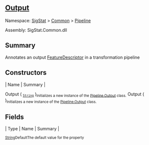 # <sub>[Output](./Output.md)</sub>

Namespace: [SigStat]() > [Common](./../README.md) > [Pipeline](./README.md)

Assembly: SigStat.Common.dll

## Summary
Annotates an output [FeatureDescriptor](https://github.com/hargitomi97/sigstat/blob/master/docs/md/SigStat/Common/FeatureDescriptor.md) in a transformation pipeline

## Constructors

| Name | Summary | 

Output ( <sub>[`String`](https://docs.microsoft.com/en-us/dotnet/api/System.String)</sub> )<sub>Initializes a new instance of the [Pipeline.Output](https://github.com/hargitomi97/sigstat/blob/master/docs/md/SigStat/Common/Pipeline/Output.md) class.</sub>
Output (  )<sub>Initializes a new instance of the [Pipeline.Output](https://github.com/hargitomi97/sigstat/blob/master/docs/md/SigStat/Common/Pipeline/Output.md) class.</sub>


## Fields

| Type | Name | Summary | 

<sub>[String](https://docs.microsoft.com/en-us/dotnet/api/System.String)</sub><sub>Default</sub><sub>The default value for the property</sub>


